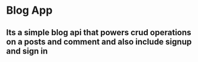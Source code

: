 # Blog App

## Its a simple blog api that powers crud operations on a posts and comment and also include signup and sign in
